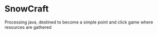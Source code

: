 # SnowCraft
Processing java, destined to become a simple point and click game where resources are gathered
